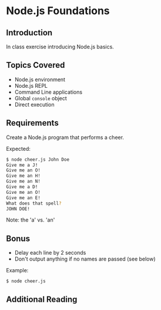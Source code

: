 # Node.js Foundations

## Introduction

In class exercise introducing Node.js basics.

## Topics Covered

-   Node.js environment
-   Node.js REPL
-   Command Line applications
-   Global `console` object
-   Direct execution

## Requirements

Create a Node.js program that performs a cheer.

Expected:

```bash
$ node cheer.js John Doe
Give me a J!
Give me an O!
Give me an H!
Give me an N!
Give me a D!
Give me an O!
Give me an E!
What does that spell?
JOHN DOE!
```
Note: the 'a' vs. 'an'

## Bonus

-   Delay each line by 2 seconds
-   Don't output anything if no names are passed (see below)

Example:

```bash
$ node cheer.js
```

## Additional Reading
